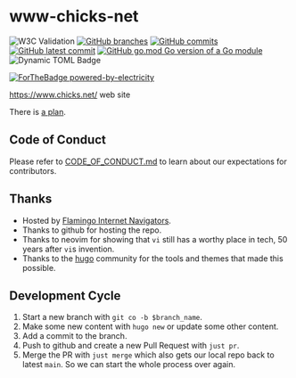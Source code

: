 # www-chicks-net

![W3C Validation](https://img.shields.io/w3c-validation/html?targetUrl=https%3A%2F%2Fwww.chicks.net%2F)
[![GitHub branches](https://badgen.net/github/branches/chicks-net/www-chicks-net)](https://github.com/chicks-net/www-chicks-net/)
[![GitHub commits](https://badgen.net/github/commits/chicks-net/www-chicks-net)](https://GitHub.com/chicks-net/www-chicks-net/commit/)
[![GitHub latest commit](https://badgen.net/github/last-commit/chicks-net/www-chicks-net)](https://GitHub.com/chicks-net/www-chicks-net/commit/)
[![GitHub go.mod Go version of a Go module](https://img.shields.io/github/go-mod/go-version/chicks-net/www-chicks-net.svg)](https://github.com/chicks-net/www-chicks-net)
![Dynamic TOML Badge](https://img.shields.io/badge/dynamic/toml?url=https%3A%2F%2Fraw.githubusercontent.com%2Fchicks-net%2Fwww-chicks-net%2Frefs%2Fheads%2Fmain%2Fhugo.toml&query=%24.theme%5B0%5D&label=theme%5B0%5D)

[![ForTheBadge powered-by-electricity](http://ForTheBadge.com/images/badges/powered-by-electricity.svg)](http://ForTheBadge.com)

https://www.chicks.net/ web site

There is [a plan](TODO.md).

## Code of Conduct

Please refer to [CODE_OF_CONDUCT.md](CODE_OF_CONDUCT.md) to learn about our expectations for contributors.

## Thanks

* Hosted by [Flamingo Internet Navigators](https://www.fini.net/).
* Thanks to github for hosting the repo.
* Thanks to neovim for showing that `vi` still has a worthy place in tech, 50 years after `vi`s invention.
* Thanks to the [hugo](https://gohugo.io/) community for the tools and themes that made this possible.

## Development Cycle

1. Start a new branch with `git co -b $branch_name`.
1. Make some new content with `hugo new` or update some other content.
1. Add a commit to the branch.
1. Push to github and create a new Pull Request with `just pr`.
1. Merge the PR with `just merge` which also gets our local repo back to latest `main`.  So we can start the whole process over again.
